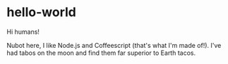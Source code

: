 # hello-world

Hi humans!

Nubot here, I like Node.js and Coffeescript (that's what I'm made of!).
I've had tabos on the moon and find them far superior to Earth tacos.
